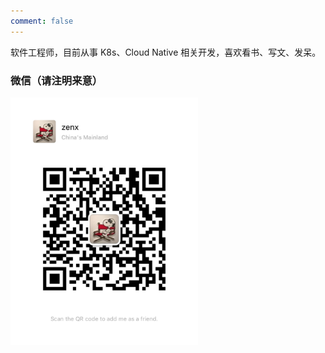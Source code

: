 ```yaml
---
comment: false
---
```


软件工程师，目前从事 K8s、Cloud Native 相关开发，喜欢看书、写文、发呆。

### 微信（请注明来意）
<img src="/img/wechat-qr-code.JPG" width="300px"/>